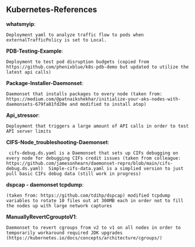 
## Kubernetes-References

**whatsmyip**:

    Deployment yaml to analyze traffic flow to pods when externalTrafficPolicy is set to Local.
   


**PDB-Testing-Example**:

    Deployment to test pod disruption budgets (copied from https://github.com/phenixblue/k8s-pdb-demo but updated to utilize the latest api calls) 


**Package-Installer-Daemonset**:

    Daemonset that installs packages to every node (taken from: https://medium.com/@patnaikshekhar/initialize-your-aks-nodes-with-daemonsets-679fa81fd20e and modified to install atop) 


**Api_stressor**:

    Deployment that triggers a large amount of API calls in order to test API server limits  
    
    
 **CIFS-Node_troubleshooting-Daemonset**:
 
     cifs-debug.ds.yaml is a Daemonset that sets up CIFs debugging on every node for debugging CIFs credit issues (taken from colleague: https://github.com/jamesonhearn/daemonset-repro/blob/main/cifs-debug.ds.yaml)  Simple-cifs-data.yaml is a simplied version to just pull basic CIFs debug data (still work in progress)
    
**dspcap - daemonset tcpdump**:

    (taken from: https://github.com/tdihp/dspcap) modified tcpdump variables to rotate 10 files out at 300MB each in order not to fill the nodes up with large network captures

**ManuallyRevertCgrouptoV1**:

    Daemonset to revert cgroups from v2 to v1 on all nodes in order to temporarily workaround required JDK upgrades (https://kubernetes.io/docs/concepts/architecture/cgroups/)
     
